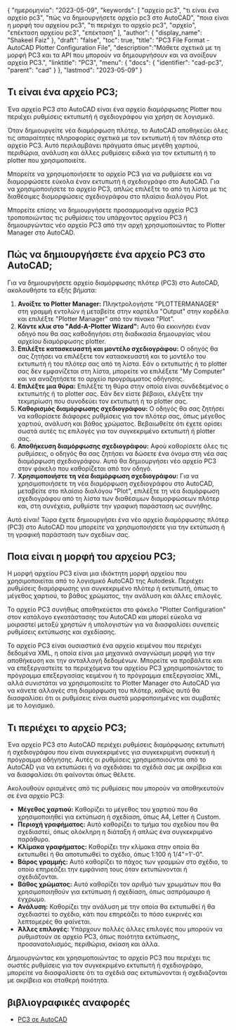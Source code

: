 {
"ημερομηνία": "2023-05-09",
  "keywords": [
"αρχείο pc3",
"τι είναι ένα αρχείο pc3",
"πώς να δημιουργήσετε αρχείο pc3 στο AutoCAD",
"ποια είναι η μορφή του αρχείου pc3",
"τι περιέχει το αρχείο pc3",
"αρχείο",
"επέκταση αρχείου pc3",
"επέκταση"
],
  "author": {
"display_name": "Shakeel Faiz"
},
"draft": "false",
"toc": true,
"title": "PC3 File Format - AutoCAD Plotter Configuration File",
  "description":"Μάθετε σχετικά με τη μορφή PC3 και τα API που μπορούν να δημιουργήσουν και να ανοίξουν αρχεία PC3.",
"linktitle": "PC3",
  "menu": {
    "docs": {
      "identifier": "cad-pc3",
      "parent": "cad"
}
},
"lastmod": "2023-05-09"
}

## Τι είναι ένα αρχείο PC3;

Ένα αρχείο PC3 στο AutoCAD είναι ένα αρχείο διαμόρφωσης Plotter που περιέχει ρυθμίσεις εκτυπωτή ή σχεδιογράφου για χρήση σε λογισμικό.

Όταν δημιουργείτε νέα διαμόρφωση πλότερ, το AutoCAD αποθηκεύει όλες τις απαραίτητες πληροφορίες σχετικά με τον εκτυπωτή ή τον πλότερ στο αρχείο PC3. Αυτό περιλαμβάνει πράγματα όπως μεγέθη χαρτιού, περιθώρια, ανάλυση και άλλες ρυθμίσεις ειδικά για τον εκτυπωτή ή το plotter που χρησιμοποιείτε.

Μπορείτε να χρησιμοποιήσετε το αρχείο PC3 για να ρυθμίσετε και να διαμορφώσετε εύκολα έναν εκτυπωτή ή σχεδιογράφο στο AutoCAD. Για να χρησιμοποιήσετε το αρχείο PC3, απλώς επιλέξτε το από τη λίστα με τις διαθέσιμες διαμορφώσεις σχεδιογράφου στο πλαίσιο διαλόγου Plot.

Μπορείτε επίσης να δημιουργήσετε προσαρμοσμένα αρχεία PC3 τροποποιώντας τις ρυθμίσεις του υπάρχοντος αρχείου PC3 ή δημιουργώντας νέο αρχείο PC3 από την αρχή χρησιμοποιώντας το Plotter Manager στο AutoCAD.

## Πώς να δημιουργήσετε ένα αρχείο PC3 στο AutoCAD;

Για να δημιουργήσετε αρχείο διαμόρφωσης πλότερ (PC3) στο AutoCAD, ακολουθήστε τα εξής βήματα:

1. **Ανοίξτε το Plotter Manager:** Πληκτρολογήστε "PLOTTERMANAGER" στη γραμμή εντολών ή μεταβείτε στην καρτέλα "Output" στην κορδέλα και επιλέξτε "Plotter Manager" από τον πίνακα "Plot".
2. **Κάντε κλικ στο "Add-A-Plotter Wizard":** Αυτό θα εκκινήσει έναν οδηγό που θα σας καθοδηγήσει στη διαδικασία δημιουργίας νέου αρχείου διαμόρφωσης plotter.
3. **Επιλέξτε κατασκευαστή και μοντέλο σχεδιογράφου:** Ο οδηγός θα σας ζητήσει να επιλέξετε τον κατασκευαστή και το μοντέλο του εκτυπωτή ή του πλότερ σας από τη λίστα. Εάν ο εκτυπωτής ή το plotter σας δεν εμφανίζεται στη λίστα, μπορείτε να επιλέξετε "My Computer" και να αναζητήσετε το αρχείο προγράμματος οδήγησης.
4. **Επιλέξτε μια θύρα:** Επιλέξτε τη θύρα στην οποία είναι συνδεδεμένος ο εκτυπωτής ή το plotter σας. Εάν δεν είστε βέβαιοι, ελέγξτε την τεκμηρίωση που συνοδεύει τον εκτυπωτή ή το plotter σας.
5. **Καθορισμός διαμόρφωσης σχεδιογράφου:** Ο οδηγός θα σας ζητήσει να καθορίσετε διάφορες ρυθμίσεις για τον πλότερ σας, όπως μέγεθος χαρτιού, ανάλυση και βάθος χρώματος. Βεβαιωθείτε ότι έχετε ορίσει σωστά αυτές τις επιλογές για τον συγκεκριμένο εκτυπωτή ή plotter σας.
6. **Αποθήκευση διαμόρφωσης σχεδιογράφου:** Αφού καθορίσετε όλες τις ρυθμίσεις, ο οδηγός θα σας ζητήσει να δώσετε ένα όνομα στη νέα σας διαμόρφωση σχεδιογράφου. Αυτό θα δημιουργήσει νέο αρχείο PC3 στον φάκελο που καθορίζεται από τον οδηγό.
7. **Χρησιμοποιήστε τη νέα διαμόρφωση σχεδιογράφου:** Για να χρησιμοποιήσετε τη νέα διαμόρφωση σχεδιογράφου στο AutoCAD, μεταβείτε στο πλαίσιο διαλόγου "Plot", επιλέξτε τη νέα διαμόρφωση σχεδιογράφου από τη λίστα των διαθέσιμων διαμορφώσεων πλότερ και, στη συνέχεια, ρυθμίστε την γραφική παράσταση ως συνήθης.

Αυτό είναι! Τώρα έχετε δημιουργήσει ένα νέο αρχείο διαμόρφωσης πλότερ (PC3) στο AutoCAD που μπορείτε να χρησιμοποιήσετε για την εκτύπωση ή τη γραφική παράσταση των σχεδίων σας.

## Ποια είναι η μορφή του αρχείου PC3;

Η μορφή αρχείου PC3 είναι μια ιδιόκτητη μορφή αρχείου που χρησιμοποιείται από το λογισμικό AutoCAD της Autodesk. Περιέχει ρυθμίσεις διαμόρφωσης για συγκεκριμένο πλότερ ή εκτυπωτή, όπως το μέγεθος χαρτιού, το βάθος χρώματος, την ανάλυση και άλλες επιλογές.

Το αρχείο PC3 συνήθως αποθηκεύεται στο φάκελο "Plotter Configuration" στον κατάλογο εγκατάστασης του AutoCAD και μπορεί εύκολα να μοιραστεί μεταξύ χρηστών ή υπολογιστών για να διασφαλίσει συνεπείς ρυθμίσεις εκτύπωσης και σχεδίασης.

Το αρχείο PC3 είναι ουσιαστικά ένα αρχείο κειμένου που περιέχει δεδομένα XML, η οποία είναι μια μηχανικά αναγνώσιμη μορφή για την αποθήκευση και την ανταλλαγή δεδομένων. Μπορείτε να προβάλετε και να επεξεργαστείτε τα περιεχόμενα του αρχείου PC3 χρησιμοποιώντας το πρόγραμμα επεξεργασίας κειμένου ή το πρόγραμμα επεξεργασίας XML, αλλά συνιστάται να χρησιμοποιείτε το Plotter Manager στο AutoCAD για να κάνετε αλλαγές στη διαμόρφωση του πλότερ, καθώς αυτό θα διασφαλίσει ότι οι ρυθμίσεις είναι σωστά μορφοποιημένες και συμβατές με το λογισμικό.

## Τι περιέχει το αρχείο PC3;

Ένα αρχείο PC3 στο AutoCAD περιέχει ρυθμίσεις διαμόρφωσης εκτυπωτή ή σχεδιογράφου που είναι συγκεκριμένες για συγκεκριμένη συσκευή ή πρόγραμμα οδήγησης. Αυτές οι ρυθμίσεις χρησιμοποιούνται από το AutoCAD για να εκτυπώσει ή να σχεδιάσει τα σχέδιά σας με ακρίβεια και να διασφαλίσει ότι φαίνονται όπως θέλετε.

Ακολουθούν ορισμένες από τις ρυθμίσεις που μπορούν να αποθηκευτούν σε ένα αρχείο PC3:

- **Μέγεθος χαρτιού:** Καθορίζει το μέγεθος του χαρτιού που θα χρησιμοποιηθεί για εκτύπωση ή σχεδίαση, όπως A4, Letter ή Custom.
- **Περιοχή γραφήματος:** Αυτό καθορίζει το τμήμα του σχεδίου που θα σχεδιαστεί, όπως ολόκληρη η διάταξη ή απλώς ένα συγκεκριμένο παράθυρο.
- **Κλίμακα γραφήματος:** Καθορίζει την κλίμακα στην οποία θα εκτυπωθεί ή θα αποτυπωθεί το σχέδιο, όπως 1:100 ή 1/4"=1'-0".
- **Βάρος γραμμής:** Αυτό καθορίζει το πάχος των γραμμών στο σχέδιο, το οποίο επηρεάζει την εμφάνιση τους όταν εκτυπώνονται ή σχεδιάζονται.
- **Βάθος χρώματος:** Αυτό καθορίζει τον αριθμό των χρωμάτων που θα χρησιμοποιηθούν για εκτύπωση ή σχεδίαση, όπως ασπρόμαυρο ή έγχρωμο.
- **Ανάλυση:** Καθορίζει την ανάλυση με την οποία θα εκτυπωθεί ή θα σχεδιαστεί το σχέδιο, κάτι που επηρεάζει το πόσο ευκρινές και λεπτομερές θα φαίνεται.
- **Άλλες επιλογές:** Υπάρχουν πολλές άλλες επιλογές που μπορούν να ρυθμιστούν σε αρχείο PC3, όπως ποιότητα εκτύπωσης, προσανατολισμός, περιθώρια, σκίαση και άλλα.

Δημιουργώντας και χρησιμοποιώντας το αρχείο PC3 που περιέχει τις σωστές ρυθμίσεις για τον συγκεκριμένο εκτυπωτή ή σχεδιογράφο, μπορείτε να διασφαλίσετε ότι τα σχέδιά σας εκτυπώνονται ή σχεδιάζονται με ακρίβεια και σταθερή ποιότητα.

## βιβλιογραφικές αναφορές
* [PC3 σε AutoCAD](https://www.autodesk.com/support/technical/article/caas/sfdcarticles/sfdcarticles/Creating-plotter-configuration-files-PC3.html)

